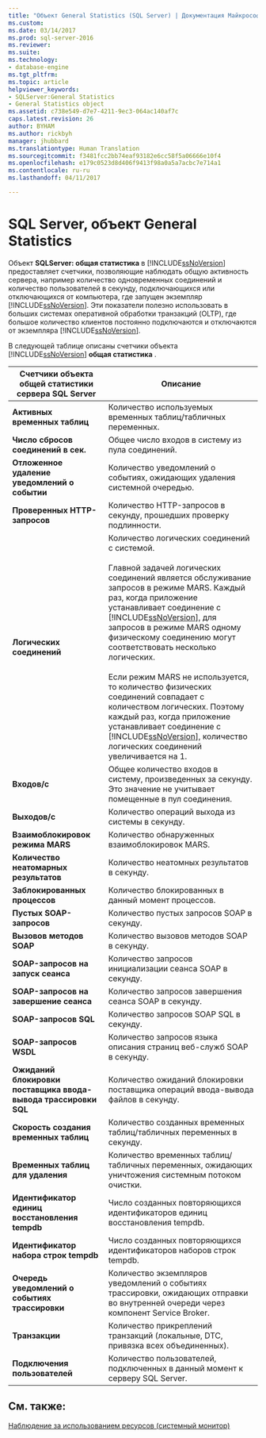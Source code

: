```yaml
---
title: "Объект General Statistics (SQL Server) | Документация Майкрософт"
ms.custom: 
ms.date: 03/14/2017
ms.prod: sql-server-2016
ms.reviewer: 
ms.suite: 
ms.technology:
- database-engine
ms.tgt_pltfrm: 
ms.topic: article
helpviewer_keywords:
- SQLServer:General Statistics
- General Statistics object
ms.assetid: c738e549-d7e7-4211-9ec3-064ac140af7c
caps.latest.revision: 26
author: BYHAM
ms.author: rickbyh
manager: jhubbard
ms.translationtype: Human Translation
ms.sourcegitcommit: f3481fcc2bb74eaf93182e6cc58f5a06666e10f4
ms.openlocfilehash: e179c0523d8d406f9413f98a0a5a7acbc7e714a1
ms.contentlocale: ru-ru
ms.lasthandoff: 04/11/2017

---
```

# <a name="sql-server-general-statistics-object"></a>SQL Server, объект General Statistics
  Объект **SQLServer: общая статистика** в [!INCLUDE[ssNoVersion](../../includes/ssnoversion-md.md)] предоставляет счетчики, позволяющие наблюдать общую активность сервера, например количество одновременных соединений и количество пользователей в секунду, подключающихся или отключающихся от компьютера, где запущен экземпляр [!INCLUDE[ssNoVersion](../../includes/ssnoversion-md.md)]. Эти показатели полезно использовать в больших системах оперативной обработки транзакций (OLTP), где большое количество клиентов постоянно подключаются и отключаются от экземпляра [!INCLUDE[ssNoVersion](../../includes/ssnoversion-md.md)].  
  
 В следующей таблице описаны счетчики объекта [!INCLUDE[ssNoVersion](../../includes/ssnoversion-md.md)] **общая статистика** .  
  
|Счетчики объекта общей статистики сервера SQL Server|Описание|  
|--------------------------------------------|-----------------|  
|**Активных временных таблиц**|Количество используемых временных таблиц/табличных переменных.|  
|**Число сбросов соединений в сек.**|Общее число входов в систему из пула соединений.|  
|**Отложенное удаление уведомлений о событии**|Количество уведомлений о событиях, ожидающих удаления системной очередью.|  
|**Проверенных HTTP-запросов**|Количество HTTP-запросов в секунду, прошедших проверку подлинности.|  
|**Логических соединений**|Количество логических соединений с системой.<br /><br /> Главной задачей логических соединений является обслуживание запросов в режиме MARS. Каждый раз, когда приложение устанавливает соединение с [!INCLUDE[ssNoVersion](../../includes/ssnoversion-md.md)], для запросов в режиме MARS одному физическому соединению могут соответствовать несколько логических.<br /><br /> Если режим MARS не используется, то количество физических соединений совпадает с количеством логических. Поэтому каждый раз, когда приложение устанавливает соединение с [!INCLUDE[ssNoVersion](../../includes/ssnoversion-md.md)], количество логических соединений увеличивается на 1.|  
|**Входов/с**|Общее количество входов в систему, произведенных за секунду. Это значение не учитывает помещенные в пул соединения.|  
|**Выходов/с**|Количество операций выхода из системы в секунду.|  
|**Взаимоблокировок режима MARS**|Количество обнаруженных взаимоблокировок MARS.|  
|**Количество неатомарных результатов**|Количество неатомных результатов в секунду.|  
|**Заблокированных процессов**|Количество блокированных в данный момент процессов.|  
|**Пустых SOAP-запросов**|Количество пустых запросов SOAP в секунду.|  
|**Вызовов методов SOAP**|Количество вызовов методов SOAP в секунду.|  
|**SOAP-запросов на запуск сеанса**|Количество запросов инициализации сеанса SOAP в секунду.|  
|**SOAP-запросов на завершение сеанса**|Количество запросов завершения сеанса SOAP в секунду.|  
|**SOAP-запросов SQL**|Количество запросов SOAP SQL в секунду.|  
|**SOAP-запросов WSDL**|Количество запросов языка описания страниц веб-служб SOAP в секунду.|  
|**Ожиданий блокировки поставщика ввода-вывода трассировки SQL**|Количество ожиданий блокировки поставщика операций ввода-вывода файлов в секунду.| 
|**Скорость создания временных таблиц**|Количество созданных временных таблиц/табличных переменных в секунду.|  
|**Временных таблиц для удаления**|Количество временных таблиц/табличных переменных, ожидающих уничтожения системным потоком очистки.|  
|**Идентификатор единиц восстановления tempdb**|Число созданных повторяющихся идентификаторов единиц восстановления tempdb.|
|**Идентификатор набора строк tempdb**|Число созданных повторяющихся идентификаторов наборов строк tempdb.| 
|**Очередь уведомлений о событиях трассировки**|Количество экземпляров уведомлений о событиях трассировки, ожидающих отправки во внутренней очереди через компонент Service Broker.|  
|**Транзакции**|Количество прикреплений транзакций (локальные, DTC, привязка всех объединенных).|  
|**Подключения пользователей**|Количество пользователей, подключенных в данный момент к серверу SQL Server.|  
  
## <a name="see-also"></a>См. также:  
 [Наблюдение за использованием ресурсов (системный монитор)](../../relational-databases/performance-monitor/monitor-resource-usage-system-monitor.md)  
  
  
